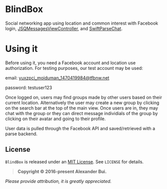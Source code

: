 # BlindBox

Social networking app using location and common interest with Facebook login, [JSQMessagesViewController](https://github.com/jessesquires/JSQMessagesViewController), and [SwiftParseChat](https://github.com/huyouare/SwiftParseChat). 

# Using it

Before using it, you need a Facebook account and location use authorization. For testing purposes, our test account may be used:

email: yuxzpci_moiduman_1470419984@tfbnw.net

password: testuser123

Once logged on, users may find groups made by other users based on their current location. Alternatively the user may create a new group by clicking on the search bar at the top of the main view. Once users are in, they may chat with the group or they can direct message individials of the group by clicking on their avatar and going to their profile.

User data is pulled through the Facebook API and saved/retrieved with a parse backend.

## License

`BlindBox` is released under an [MIT License](https://opensource.org/licenses/mit-license.php). See `LICENSE` for details.

>**Copyright &copy; 2016-present Alexander Bui.**

*Please provide attribution, it is greatly appreciated.*
